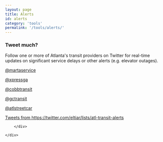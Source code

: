 ```yaml
---
layout: page
title: Alerts
id: alerts
category: 'tools'
permalink: '/tools/alerts/'
---
```

<!-- <h1>Service Alerts</h1> -->
<div class="row">
<div class="col-xs-12 col-md-6">
			<!-- <div class="thumbnail"> -->
				<div class="caption">
					<h3>Tweet much?</h3>
					<p>Follow one or more of Atlanta's transit providers on Twitter for real-time updates on significant service delays or other alerts (e.g. elevator outages).</p>
					<!-- <ul> -->
					<div class="row">
						<div class="col-sm-4 col-xs-4 text-center">
							<a class="thumbnail" href="https://twitter.com/martaservice">
								<i class="fa fa-twitter fa-5x"></i>
								<p class="btn btn-sm btn-primary">@martaservice</p>
							</a>
						</div>
						<div class="col-sm-4 col-xs-4 text-center">
							<a class="thumbnail" href="https://twitter.com/xpressga">
								<i class="fa fa-twitter fa-5x"></i>
								<p class="btn btn-sm btn-primary">@xpressga</p>
							</a>
						</div>
						<div class="col-sm-4 col-xs-4 text-center">
							<a class="thumbnail" href="https://twitter.com/cobbtransit">
								<i class="fa fa-twitter fa-5x"></i>
								<p class="btn btn-sm btn-primary">@cobbtransit</p>
							</a>
						</div>
						<div class="col-sm-4 col-xs-4 text-center">
							<a class="thumbnail" href="https://twitter.com/gctransit">
								<i class="fa fa-twitter fa-5x"></i>
								<p class="btn btn-sm btn-primary">@gctransit</p>
							</a>
						</div>
						<div class="col-sm-4 col-xs-4 text-center">
							<a class="thumbnail" href="https://twitter.com/atlstreetcar">
								<i class="fa fa-twitter fa-5x"></i>
								<p class="btn btn-sm btn-primary">@atlstreetcar</p>
							</a>
						</div>
					</div>
					<!-- </ul> -->
				</div>
			<!-- </div> -->
		</div>
		<div class="col-xs-12 col-md-6">
		<a class="twitter-timeline" href="https://twitter.com/eltiar/lists/atl-transit-alerts" data-widget-id="469587949617553409">Tweets from https://twitter.com/eltiar/lists/atl-transit-alerts</a>
		<script>!function(d,s,id){var js,fjs=d.getElementsByTagName(s)[0],p=/^http:/.test(d.location)?'http':'https';if(!d.getElementById(id)){js=d.createElement(s);js.id=id;js.src=p+"://platform.twitter.com/widgets.js";fjs.parentNode.insertBefore(js,fjs);}}(document,"script","twitter-wjs");</script>

		</div>

	</div>

